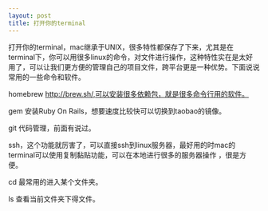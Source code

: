 ```yaml
---
layout: post
title: 打开你的terminal
---
```

打开你的terminal，mac继承于UNIX，很多特性都保存了下来，尤其是在terminal下，你可以用很多linux的命令，对文件进行操作，这种特性实在是太好用了，可以让我们更方便的管理自己的项目文件，跨平台更是一种优势。下面说说常用的一些命令和软件。

homebrew http://brew.sh/,可以安装很多依赖包，就是很多命令行用的软件。

gem 安装Ruby On Rails，想要速度比较快可以切换到taobao的镜像。

git 代码管理，前面有说过。

ssh，这个功能就厉害了，可以直接ssh到linux服务器，最好用的时mac的terminal可以使用复制黏贴功能，可以在本地进行很多的服务器操作 ，很是方便。

cd 最常用的进入某个文件夹。

ls 查看当前文件夹下得文件。
